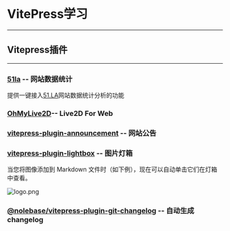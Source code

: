 # VitePress学习

---

## Vitepress插件

---

### [51la](https://www.npmjs.com/package/vitepress-plugin-51la) -- 网站数据统计

提供一键接入[51.LA](https://v6.51.la/)网站数据统计分析的功能

### [OhMyLive2D](https://oml2d.com/)-- Live2D For Web

### [vitepress-plugin-announcement](https://www.npmjs.com/package/vitepress-plugin-announcement) -- 网站公告

### [vitepress-plugin-lightbox](https://www.npmjs.com/package/vitepress-plugin-lightbox) -- 图片灯箱

当您将图像添加到 Markdown 文件时（如下例），现在可以自动单击它们在灯箱中查看。

![logo.png](/logo.png)

### [@nolebase/vitepress-plugin-git-changelog]() -- 自动生成changelog
